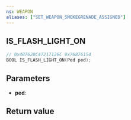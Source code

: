 ```yaml
---
ns: WEAPON
aliases: ["SET_WEAPON_SMOKEGRENADE_ASSIGNED"]
---
```

## IS_FLASH_LIGHT_ON

```c
// 0x4B7620C47217126C 0x76876154
BOOL IS_FLASH_LIGHT_ON(Ped ped);
```

## Parameters
* **ped**:

## Return value
